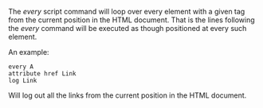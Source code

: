 The *every* script command will loop over every element with a
	given tag from the current position in the HTML document.  That is
	the lines following the *every* command will be executed as though positioned
	at every such element.

An example:

~~~
every A
attribute href Link
log Link
~~~

Will log out all the links from the current position in the HTML document.
